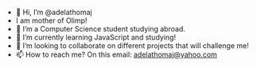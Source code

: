 - 👋 Hi, I’m @adelathomaj
- I am mother of Olimp! 
- 👀 I’m a Computer Science student studying abroad.
- 🌱 I’m currently learning JavaScript and studying!
- 💞️ I’m looking to collaborate on different projects that will challenge me!
- 📫 How to reach me? On this email: adelathomaj@yahoo.com

